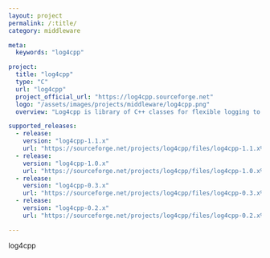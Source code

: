 ```yaml
---
layout: project
permalink: /:title/
category: middleware

meta:
  keywords: "log4cpp"

project:
  title: "log4cpp"
  type: "C"
  url: "log4cpp"
  project_official_url: "https://log4cpp.sourceforge.net"
  logo: "/assets/images/projects/middleware/log4cpp.png"
  overview: "Log4cpp is library of C++ classes for flexible logging to files, syslog, IDSA and other destinations. It is modeled after the Log4j Java library, staying as close to their API as is reasonable."

supported_releases:
  - release:
    version: "log4cpp-1.1.x"
    url: "https://sourceforge.net/projects/log4cpp/files/log4cpp-1.1.x%20%28new%29/"
  - release:
    version: "log4cpp-1.0.x"
    url: "https://sourceforge.net/projects/log4cpp/files/log4cpp-1.0.x%20%28old%29/"
  - release:
    version: "log4cpp-0.3.x"
    url: "https://sourceforge.net/projects/log4cpp/files/log4cpp-0.3.x%20%28old%29/"
  - release:
    version: "log4cpp-0.2.x"
    url: "https://sourceforge.net/projects/log4cpp/files/log4cpp-0.2.x%20%28old%29/"

---
```


<p>log4cpp</p>
